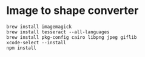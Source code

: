 # Image to shape converter

```
brew install imagemagick
brew install tesseract --all-languages
brew install pkg-config cairo libpng jpeg giflib
xcode-select --install
npm install
```
